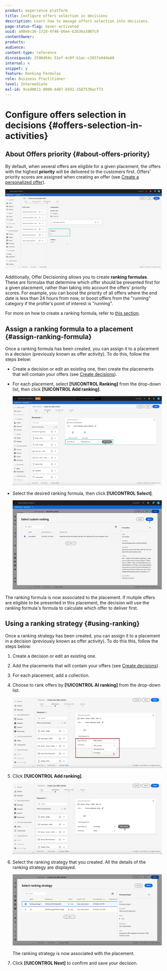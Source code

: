 ```yaml
---
product: experience platform
title: Configure offers selection in decisions
description: Learn how to manage offers selection into decisions.
page-status-flag: never-activated
uuid: a98ebc36-172d-4f46-b6ee-b2636a1007c9
contentOwner:
products:
audience:
content-type: reference
discoiquuid: 2590d94c-51ef-4c0f-b1ec-c2837e94da40
internal: n
snippet: y
feature: Ranking Formulas
role: Business Practitioner
level: Intermediate
exl-id: 9ced0011-8000-4d87-b591-1587530acf73
---
```

# Configure offers selection in decisions {#offers-selection-in-activities}

## About Offers priority {#about-offers-priority}

By default, when several offers are eligible for a given placement, the offers with the highest **priority** will be delivered to the customers first. Offers' priority scores are assigned when creating an offer (see [Create a personalized offer](../offer-library/creating-personalized-offers.md)).

![](../assets/offer-priority.png)

Additionally, Offer Decisioning allows you to create **ranking formulas**. These are formulas that determine which offer should be presented first for a given placement, rather than taking into account the offers' priority scores. For example, you can boost the priority of all offers where the end date is less than 24 hours from now, or boost offers from the "running" category if the profile's point of interest is "running". 

For more on how to create a ranking formula, refer to [this section](../offer-library/create-ranking-formulas.md).

## Assign a ranking formula to a placement {#assign-ranking-formula}

Once a ranking formula has been created, you can assign it to a placement in a decision (previously known as offer activity). To do this, follow the steps below:

* Create a decision or edit an existing one, then create the placements that will contain your offers (see [Create decisions](../offer-activities/create-offer-activities.md)).

* For each placement, select **[!UICONTROL Ranking]** from the drop-down list, then click **[!UICONTROL Add ranking]**.

    ![](../assets/offer-activity-ranking.png)

* Select the desired ranking formula, then click **[!UICONTROL Select]**.

    ![](../assets/ranking-selection.png)

The ranking formula is now associated to the placement. If mutiple offers are eligible to be presented in this placement, the decision will use the ranking formula's formula to calculate which offer to deliver first.

## Using a ranking strategy {#using-ranking}

Once a ranking strategy has been created, you can assign it to a placement in a decision (previously known as offer activity). To do this this, follow the steps below:

1. Create a decision or edit an existing one.
1. Add the placements that will contain your offers (see [Create decisions](../offer-activities/create-offer-activities.md)).
1. For each placement, add a collection.
1. Choose to rank offers by **[!UICONTROL AI ranking]** from the drop-down list.

    ![](../assets/ranking-selection-ai-ranking.png)

1. Click **[!UICONTROL Add ranking]**.

    ![](../assets/ranking-selection-ai-ranking-add.png)

1. Select the ranking strategy that you created. All the details of the ranking strategy are displayed.

    ![](../assets/ranking-selection-ai-ranking-selected.png)

    The ranking strategy is now associated with the placement.

1. Click **[!UICONTROL Next]** to confirm and save your decision.
